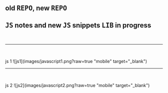 ## old <kbd>REPO</kbd>, new <kbd>REPO</kbd>

## <kbd>JS</kbd> notes and new <kbd>JS</kbd> snippets <kbd>LIB</kbd> in progress

<br />

<hr />  
<br />
  
 js 1
 ![js1](images/javascript1.png?raw=true "mobile" target="_blank")
 
 
 <hr />  
<br />
  
 js 2
 ![js2](images/javascript2.png?raw=true "mobile" target="_blank")



